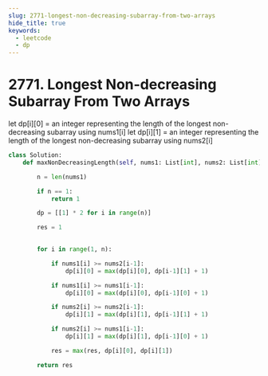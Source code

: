 ```yaml
---
slug: 2771-longest-non-decreasing-subarray-from-two-arrays
hide_title: true
keywords:
  - leetcode
  - dp
---
```


# 2771. Longest Non-decreasing Subarray From Two Arrays

let dp[i][0] = an integer representing the length of the longest non-decreasing subarray using nums1[i]
let dp[i][1] = an integer representing the length of the longest non-decreasing subarray using nums2[i]

```python
class Solution:
    def maxNonDecreasingLength(self, nums1: List[int], nums2: List[int]) -> int:

        n = len(nums1)

        if n == 1:
            return 1

        dp = [[1] * 2 for i in range(n)]

        res = 1
        

        for i in range(1, n):

            if nums1[i] >= nums2[i-1]:
                dp[i][0] = max(dp[i][0], dp[i-1][1] + 1)

            if nums1[i] >= nums1[i-1]:
                dp[i][0] = max(dp[i][0], dp[i-1][0] + 1)

            if nums2[i] >= nums2[i-1]:
                dp[i][1] = max(dp[i][1], dp[i-1][1] + 1)

            if nums2[i] >= nums1[i-1]:
                dp[i][1] = max(dp[i][1], dp[i-1][0] + 1)

            res = max(res, dp[i][0], dp[i][1])

        return res
```
